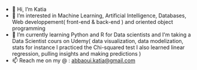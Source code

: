 - 👋 Hi, I’m Katia
- 👀 I’m interested in Machine Learning, Artificial Intelligence, Databases, Web developpement( front-end & back-end ) and oriented object programming
- 🌱 I’m currently learning Python and R for Data scientists and I'm taking a Data Scientist cours on Udemy( data visualization, data modelization, stats for instance I practiced 
the Chi-squared test I also learned linear regression, pulling insights and making predictions )
- 📫 Reach me on my @ : abbaoui.katia@gmail.com

<!---
katia1806/katia1806 is a ✨ special ✨ repository because its `README.md` (this file) appears on your GitHub profile.
You can click the Preview link to take a look at your changes.
--->
